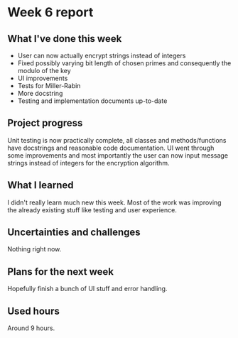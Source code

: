 # Week 6 report

## What I've done this week

- User can now actually encrypt strings instead of integers
- Fixed possibly varying bit length of chosen primes and consequently the modulo of the key
- UI improvements
- Tests for Miller-Rabin
- More docstring
- Testing and implementation documents up-to-date

## Project progress

Unit testing is now practically complete, all classes and methods/functions have docstrings and
reasonable code documentation. UI went through some improvements and most importantly the user can now
input message strings instead of integers for the encryption algorithm.

## What I learned

I didn't really learn much new this week. Most of the work was improving the already existing stuff like testing
and user experience.

## Uncertainties and challenges

Nothing right now.

## Plans for the next week

Hopefully finish a bunch of UI stuff and error handling.

## Used hours

Around 9 hours.
